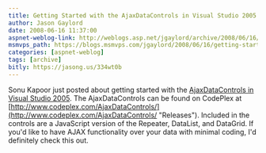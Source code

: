 ```yaml
---
title: Getting Started with the AjaxDataControls in Visual Studio 2005
author: Jason Gaylord
date: 2008-06-16 11:37:00
aspnet-weblog-link: http://weblogs.asp.net/jgaylord/archive/2008/06/16/getting-started-with-the-ajaxdatacontrols-in-visual-studio-2005.aspx
msmvps_path: https://blogs.msmvps.com/jgaylord/2008/06/16/getting-started-with-the-ajaxdatacontrols-in-visual-studio-2005/
categories: [aspnet-weblog]
tags: [archive]
bitly: https://jasong.us/334wt0b
---
```


Sonu Kapoor just posted about getting started with the [AjaxDataControls in Visual Studio 2005](http://dotnetslackers.com/Community/blogs/sonukapoor/archive/2008/06/13/ajaxdatacontrols-adc-faq-how-to-get-started-with-the-ajaxdatacontrols-with-visual-studio-2005.aspx). The AjaxDataControls can be found on CodePlex at [http://www.codeplex.com/AjaxDataControls/](http://www.codeplex.com/AjaxDataControls/ "Releases"). Included in the controls are a JavaScript version of the Repeater, DataList, and DataGrid. If you'd like to have AJAX functionality over your data with minimal coding, I'd definitely check this out.